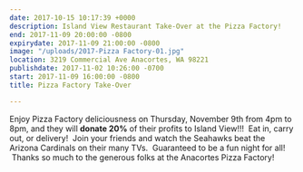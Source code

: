 ```yaml
---
date: 2017-10-15 10:17:39 +0000
description: Island View Restaurant Take-Over at the Pizza Factory!
end: 2017-11-09 20:00:00 -0800
expirydate: 2017-11-09 21:00:00 -0800
image: "/uploads/2017-Pizza Factory-01.jpg"
location: 3219 Commercial Ave Anacortes, WA 98221
publishdate: 2017-11-02 10:26:00 -0700
start: 2017-11-09 16:00:00 -0800
title: Pizza Factory Take-Over

---
```

Enjoy Pizza Factory deliciousness on Thursday, November 9th from 4pm to 8pm, and they will **donate 20%** of their profits to Island View!!!  Eat in, carry out, or delivery!  Join your friends and watch the Seahawks beat the Arizona Cardinals on their many TVs.  Guaranteed to be a fun night for all!  Thanks so much to the generous folks at the Anacortes Pizza Factory!